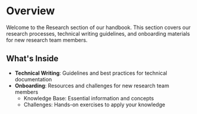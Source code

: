 # Overview

Welcome to the Research section of our handbook. This section covers our research processes, technical writing guidelines, and onboarding materials for new research team members.

## What's Inside

- **Technical Writing**: Guidelines and best practices for technical documentation
- **Onboarding**: Resources and challenges for new research team members
  - Knowledge Base: Essential information and concepts
  - Challenges: Hands-on exercises to apply your knowledge 